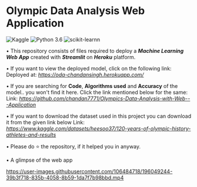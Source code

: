 # Olympic Data Analysis Web Application
![Kaggle](https://img.shields.io/badge/Dataset-Kaggle-blue.svg) ![Python 3.6](https://img.shields.io/badge/Python-3.6-brightgreen.svg) ![scikit-learnn](https://img.shields.io/badge/Library-Scikit_Learn-orange.svg)

• This repository consists of files required to deploy a ___Machine Learning Web App___ created with ___Streamlit___ on ___Heroku___ platform.

• If you want to view the deployed model, click on the following link:<br />
Deployed at: _https://oda-chandansingh.herokuapp.com/_

• If you are searching for __Code__, __Algorithms used__ and __Accuracy__ of the model.. you won't find it here. Click the link mentioned below for the same:<br />
Link: _https://github.com/chandan7771/Olympics-Data-Analysis-with-Web---Application_

• If you want to download the dataset used in this project you can download it from the given link below
Link: _https://www.kaggle.com/datasets/heesoo37/120-years-of-olympic-history-athletes-and-results_

• Please do ⭐ the repository, if it helped you in anyway.

• A glimpse of the web app

https://user-images.githubusercontent.com/106484718/196049244-39b3f718-835b-4058-8b59-1da7f7b98bbd.mp4

